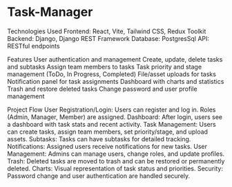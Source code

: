 # Task-Manager

Technologies Used
Frontend: React, Vite, Tailwind CSS, Redux Toolkit
Backend: Django, Django REST Framework
Database: PostgresSql
API: RESTful endpoints

Features
User authentication and management
Create, update, delete tasks and subtasks
Assign team members to tasks
Task priority and stage management (ToDo, In Progress, Completed)
File/asset uploads for tasks
Notification panel for task assignments
Dashboard with charts and statistics
Trash and restore deleted tasks
Change password and user profile management

Project Flow
User Registration/Login: Users can register and log in. Roles (Admin, Manager, Member) are assigned.
Dashboard: After login, users see a dashboard with task stats and recent activity.
Task Management: Users can create tasks, assign team members, set priority/stage, and upload assets.
Subtasks: Tasks can have subtasks for detailed tracking.
Notifications: Assigned users receive notifications for new tasks.
User Management: Admins can manage users, change roles, and update profiles.
Trash: Deleted tasks are moved to trash and can be restored or permanently deleted.
Charts: Visual representation of task status and priorities.
Security: Password change and user authentication are handled securely.

